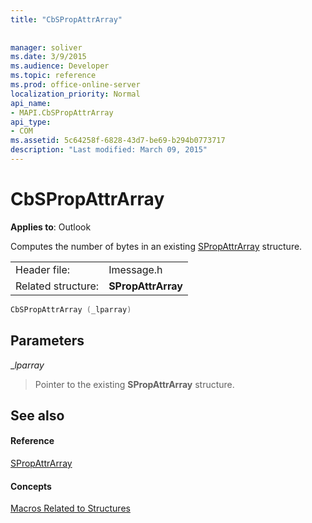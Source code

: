 ```yaml
---
title: "CbSPropAttrArray"
 
 
manager: soliver
ms.date: 3/9/2015
ms.audience: Developer
ms.topic: reference
ms.prod: office-online-server
localization_priority: Normal
api_name:
- MAPI.CbSPropAttrArray
api_type:
- COM
ms.assetid: 5c64258f-6828-43d7-be69-b294b0773717
description: "Last modified: March 09, 2015"
---
```


# CbSPropAttrArray

  
  
**Applies to**: Outlook 
  
Computes the number of bytes in an existing [SPropAttrArray](spropattrarray.md) structure. 
  
|||
|:-----|:-----|
|Header file:  <br/> |Imessage.h  <br/> |
|Related structure:  <br/> |**SPropAttrArray** <br/> |
   
```cpp
CbSPropAttrArray (_lparray)
```

## Parameters

 __lparray_
  
> Pointer to the existing **SPropAttrArray** structure. 
    
## See also

#### Reference

[SPropAttrArray](spropattrarray.md)
#### Concepts

[Macros Related to Structures](macros-related-to-structures.md)

